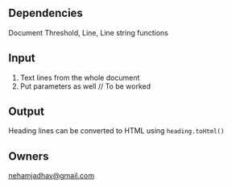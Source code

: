 ## Dependencies

Document Threshold, Line, Line string functions

## Input

1. Text lines from the whole document
2. Put parameters as well // To be worked

## Output

Heading lines can be converted to HTML using `heading.toHtml()`

## Owners

nehamjadhav@gmail.com
